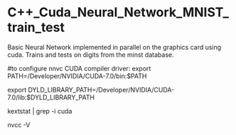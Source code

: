C++_Cuda_Neural_Network_MNIST_train_test
===================

Basic Neural Network implemented in parallel on the graphics card using cuda. Trains and tests on digits from the minst database.


#to configure nnvc CUDA compiler driver:
export PATH=/Developer/NVIDIA/CUDA-7.0/bin:$PATH

export DYLD_LIBRARY_PATH=/Developer/NVIDIA/CUDA-7.0/lib:$DYLD_LIBRARY_PATH

kextstat | grep -i cuda

nvcc -V
